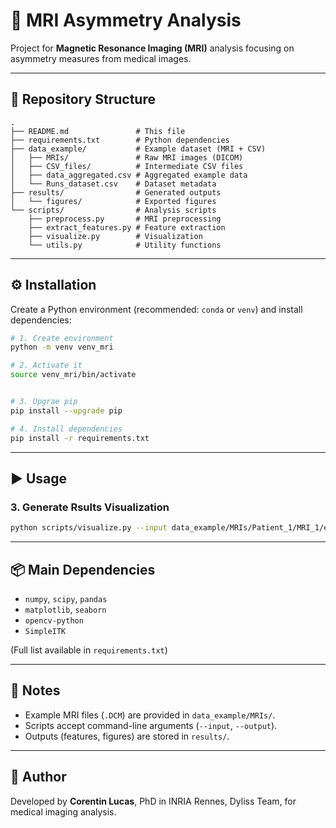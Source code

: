 # 🧠 MRI Asymmetry Analysis

Project for **Magnetic Resonance Imaging (MRI)** analysis focusing on asymmetry measures from medical images.

---

## 📂 Repository Structure

```
.
├── README.md               # This file
├── requirements.txt        # Python dependencies
├── data_example/           # Example dataset (MRI + CSV)
│   ├── MRIs/               # Raw MRI images (DICOM)
│   ├── CSV_files/          # Intermediate CSV files
│   ├── data_aggregated.csv # Aggregated example data
│   └── Runs_dataset.csv    # Dataset metadata
├── results/                # Generated outputs
│   └── figures/            # Exported figures
└── scripts/                # Analysis scripts
    ├── preprocess.py       # MRI preprocessing
    ├── extract_features.py # Feature extraction
    ├── visualize.py        # Visualization 
    └── utils.py            # Utility functions
```

---

## ⚙️ Installation

Create a Python environment (recommended: `conda` or `venv`) and install dependencies:

```bash
# 1. Create environment
python -m venv venv_mri

# 2. Activate it
source venv_mri/bin/activate


# 3. Upgrae pip
pip install --upgrade pip

# 4. Install dependencies
pip install -r requirements.txt
```

---

## ▶️ Usage

### 3. Generate Rsults Visualization
```bash
python scripts/visualize.py --input data_example/MRIs/Patient_1/MRI_1/export_00062.DCM
```

---

## 📦 Main Dependencies
- `numpy`, `scipy`, `pandas`
- `matplotlib`, `seaborn`
- `opencv-python`
- `SimpleITK`

(Full list available in `requirements.txt`)

---

## 📝 Notes
- Example MRI files (`.DCM`) are provided in `data_example/MRIs/`.  
- Scripts accept command-line arguments (`--input`, `--output`).  
- Outputs (features, figures) are stored in `results/`.  

---

## 👤 Author
Developed by **Corentin Lucas**, PhD in INRIA Rennes, Dyliss Team, for medical imaging analysis.
